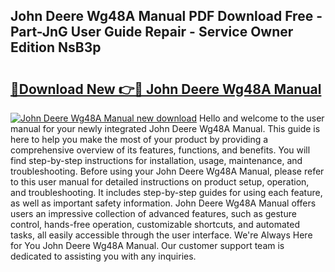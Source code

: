 ## John Deere Wg48A Manual PDF Download Free - Part-JnG User Guide Repair - Service Owner Edition NsB3p

# <h2><a href="http://bc90998.oget.top/?id=John+Deere+Wg48A+Manual">🔗Download New 👉🔴 John Deere Wg48A Manual</a></h2>

[![John Deere Wg48A Manual new download](https://i.imgur.com/5g1atiW.png)](http://bc90998.oget.top/?id=John+Deere+Wg48A+Manual)
Hello and welcome to the user manual for your newly integrated John Deere Wg48A Manual. This guide is here to help you make the most of your product by providing a comprehensive overview of its features, functions, and benefits. You will find step-by-step instructions for installation, usage, maintenance, and troubleshooting. Before using your John Deere Wg48A Manual, please refer to this user manual for detailed instructions on product setup, operation, and troubleshooting. It includes step-by-step guides for using each feature, as well as important safety information. John Deere Wg48A Manual offers users an impressive collection of advanced features, such as gesture control, hands-free operation, customizable shortcuts, and automated tasks, all easily accessible through the user interface. We're Always Here for You John Deere Wg48A Manual. Our customer support team is dedicated to assisting you with any inquiries.
